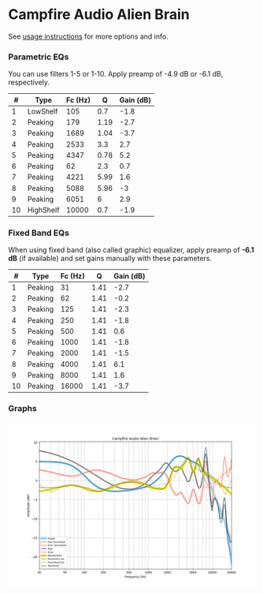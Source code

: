 # Campfire Audio Alien Brain
See [usage instructions](https://github.com/jaakkopasanen/AutoEq#usage) for more options and info.

### Parametric EQs
You can use filters 1-5 or 1-10. Apply preamp of -4.9 dB or -6.1 dB, respectively.

|   # | Type      |   Fc (Hz) |    Q |   Gain (dB) |
|-----|-----------|-----------|------|-------------|
|   1 | LowShelf  |       105 | 0.7  |        -1.8 |
|   2 | Peaking   |       179 | 1.19 |        -2.7 |
|   3 | Peaking   |      1689 | 1.04 |        -3.7 |
|   4 | Peaking   |      2533 | 3.3  |         2.7 |
|   5 | Peaking   |      4347 | 0.78 |         5.2 |
|   6 | Peaking   |        62 | 2.3  |         0.7 |
|   7 | Peaking   |      4221 | 5.99 |         1.6 |
|   8 | Peaking   |      5088 | 5.96 |        -3   |
|   9 | Peaking   |      6051 | 6    |         2.9 |
|  10 | HighShelf |     10000 | 0.7  |        -1.9 |

### Fixed Band EQs
When using fixed band (also called graphic) equalizer, apply preamp of **-6.1 dB** (if available) and set gains manually with these parameters.

|   # | Type    |   Fc (Hz) |    Q |   Gain (dB) |
|-----|---------|-----------|------|-------------|
|   1 | Peaking |        31 | 1.41 |        -2.7 |
|   2 | Peaking |        62 | 1.41 |        -0.2 |
|   3 | Peaking |       125 | 1.41 |        -2.3 |
|   4 | Peaking |       250 | 1.41 |        -1.8 |
|   5 | Peaking |       500 | 1.41 |         0.6 |
|   6 | Peaking |      1000 | 1.41 |        -1.8 |
|   7 | Peaking |      2000 | 1.41 |        -1.5 |
|   8 | Peaking |      4000 | 1.41 |         6.1 |
|   9 | Peaking |      8000 | 1.41 |         1.6 |
|  10 | Peaking |     16000 | 1.41 |        -3.7 |

### Graphs
![](./Campfire%20Audio%20Alien%20Brain.png)
